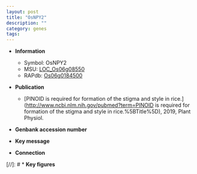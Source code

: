 ```yaml
---
layout: post
title: "OsNPY2"
description: ""
category: genes
tags: 
---
```


* **Information**  
    + Symbol: OsNPY2  
    + MSU: [LOC_Os06g08550](http://rice.uga.edu/cgi-bin/ORF_infopage.cgi?orf=LOC_Os06g08550)  
    + RAPdb: [Os06g0184500](https://rapdb.dna.affrc.go.jp/locus/?name=Os06g0184500)  

* **Publication**  
    + [PINOID is required for formation of the stigma and style in rice.](http://www.ncbi.nlm.nih.gov/pubmed?term=PINOID is required for formation of the stigma and style in rice.%5BTitle%5D), 2019, Plant Physiol.

* **Genbank accession number**  

* **Key message**  

* **Connection**  

[//]: # * **Key figures**  


